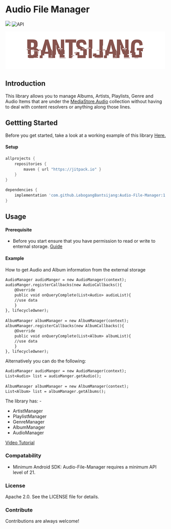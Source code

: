 # Audio File Manager
[![](https://jitpack.io/v/LebogangBantsijang/Audio-File-Manager.svg)](https://jitpack.io/#LebogangBantsijang/Audio-File-Manager) ![API](https://img.shields.io/badge/Android-21+-red.svg)

![Logo](https://raw.githubusercontent.com/LebogangBantsijang/Audio-File-Manager/master/profile-image.png)

## Introduction

This library allows you to manage Albums, Artists, Playlists,  Genre and Audio Items that are under the [MediaStore.Audio](https://developer.android.com/reference/android/provider/MediaStore.Audio) collection without having to deal with content resolvers or anything along those lines.

## Gettting Started
Before you get started, take a look at a working example of this library [Here.](https://youtu.be/SJoQsasNBAQ)

#### Setup
```gradle
allprojects {
    repositories {
        maven { url "https://jitpack.io" }
    }
}
```

```gradle
dependencies {
    implementation 'com.github.LebogangBantsijang:Audio-File-Manager:1.0.8'
}
```
## Usage

#### Prerequisite
* Before you start ensure that you have permission to read or write to enternal storage. [Guide](https://developer.android.com/guide/topics/permissions/overview)

#### Example
How to get Audio and Album information from the external storage

```
AudioManager audioManger = new AudioManager(context);
audioManger.registerCallbacks(new AudioCallbacks(){
    @Override
    public void onQueryComplete(List<Audio> audioList){
    //use data
    }
}, lifecycleOwner);

AlbumManager albumManager = new AlbumManager(context);
albumManager.registerCallbacks(new AlbumCallbacks(){
    @Override
    public void onQueryComplete(List<Album> albumList){
    //use data
    }
}, lifecycleOwner);
```
Alternatively you can do the following:
```
AudioManager audioManger = new AudioManager(context);
List<Audio> list = audioManger.getAudio();

AlbumManager albumManager = new AlbumManager(context);
List<Album> list = albumManager.getAlbums();
```
The library has: -
* ArtistManager
* PlaylistManager
* GenreManager
* AlbumManager
* AudioManager

[Video Tutorial](https://youtu.be/SJoQsasNBAQ)

### Compatability
* Minimum Android SDK: Audio-File-Manager requires a minimum API level of 21.

### License
Apache 2.0. See the LICENSE file for details.

### Contribute

Contributions are always welcome!
